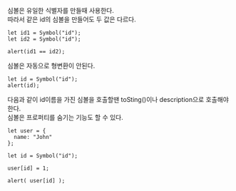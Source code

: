 심볼은 유일한 식별자를 만들때 사용한다.<br>
따라서 같은 id의 심볼을 만들어도 두 값은 다르다.
```
let id1 = Symbol("id");
let id2 = Symbol("id");

alert(id1 == id2);
```
심볼은 자동으로 형변환이 안된다.
```
let id = Symbol("id");
alert(id);
```
다음과 같이 id이름을 가진 심볼을 호출할땐 toSting()이나 description으로 호출해야 한다.<br>
심볼은 프로퍼티를 숨기는 기능도 할 수 있다.<br>
```
let user = {
  name: "John"
};

let id = Symbol("id");

user[id] = 1;

alert( user[id] );
```

